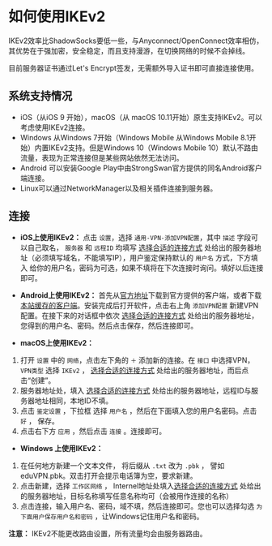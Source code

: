 # 如何使用IKEv2

IKEv2效率比ShadowSocks要低一些，与Anyconnect/OpenConnect效率相仿，其优势在于强加密，安全稳定，而且支持漫游，在切换网络的时候不会掉线。

目前服务器证书通过Let's Encrypt签发，无需额外导入证书即可直接连接使用。

## 系统支持情况

* iOS（从iOS 9 开始），macOS（从 macOS 10.11开始）原生支持IKEv2。可以考虑使用IKEv2连接。
* Windows 从Windows 7开始（Windows Mobile 从Windows Mobile 8.1开始）内置IKEv2支持。但是Windows 10（Windows Mobile 10）默认不路由流量，表现为正常连接但是某些网站依然无法访问。
* Android 可以安装Google Play中由StrongSwan官方提供的同名Android客户端连接。
* Linux可以通过NetworkManager以及相关插件连接到服务器。

## 连接

* **iOS上使用IKEv2：** 点击 `设置`，选择 `通用-VPN-添加VPN配置`，其中 `描述` 字段可以自己取名， `服务器` 和 `远程ID` 均填写 [选择合适的连接方式](https://eduvpn.net/0-which-one-to-use.html) 处给出的服务器地址（必须填写域名，不能填写IP），用户鉴定保持默认的 `用户名` 方式，下方填入 给你的用户名，密码为可选，如果不填将在下次连接时询问。填好以后连接即可。

* **Android上使用IKEv2：** 首先从[官方地址](https://download.strongswan.org/Android/)下载到官方提供的客户端，或者下载[本站缓存的客户端](https://files.eduvpn.net/strongSwan-1.9.2.apk)。安装完成后打开软件，点击右上角 `添加VPN配置` 新建VPN配置。在接下来的对话框中依次 [选择合适的连接方式](https://eduvpn.net/0-which-one-to-use.html)  处给出的服务器地址，您得到的用户名、密码。然后点击保存，然后连接即可。

* **macOS上使用IKEv2：** 
1. 打开 `设置` 中的 `网络`，点击左下角的 `＋` 添加新的连接。在 `接口` 中选择VPN，`VPN类型` 选择 `IKEv2` ， [选择合适的连接方式](https://eduvpn.net/0-which-one-to-use.html) 处给出的服务器地址，而后点击“创建”。
2. 服务器地址处，填入 [选择合适的连接方式](https://eduvpn.net/0-which-one-to-use.html) 处给出的服务器地址，远程ID与服务器地址相同，本地ID不填。
3. 点击 `鉴定设置` ，下拉框 选择 `用户名` ，然后在下面填入您的用户名密码。点击 `好` ， 保存。
4. 点击右下方 `应用` ，然后点击 `连接` 。连接即可。

* **Windows 上使用IKEv2：** 
1. 在任何地方新建一个文本文件， 将后缀从 `.txt` 改为 `.pbk` ， 譬如 eduVPN.pbk。双击打开会提示电话簿为空，要求新建。
2. 点击新建，选择 `工作区网络` ， Internel地址处填入[选择合适的连接方式](https://eduvpn.net/0-which-one-to-use.html) 处给出的服务器地址，目标名称填写任意名称均可（会被用作连接的名称）
3. 点击连接，输入用户名、密码，域不填，然后连接即可。您也可以选择勾选 `为下面用户保存用户名和密码` ，让Windows记住用户名和密码。

**注意：** IKEv2不能更改路由设置，所有流量均会由服务器路由。